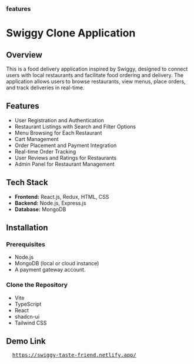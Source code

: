 ### features
# Swiggy Clone Application

## Overview
This is a food delivery application inspired by Swiggy, designed to connect users with local restaurants and facilitate food ordering and delivery. The application allows users to browse restaurants, view menus, place orders, and track deliveries in real-time.

## Features
- User Registration and Authentication
- Restaurant Listings with Search and Filter Options
- Menu Browsing for Each Restaurant
- Cart Management
- Order Placement and Payment Integration
- Real-time Order Tracking
- User Reviews and Ratings for Restaurants
- Admin Panel for Restaurant Management

## Tech Stack
- **Frontend:** React.js, Redux, HTML, CSS
- **Backend:** Node.js, Express.js
- **Database:** MongoDB


## Installation

### Prerequisites
- Node.js
- MongoDB (local or cloud instance)
- A payment gateway account.

### Clone the Repository


- Vite
- TypeScript
- React
- shadcn-ui
- Tailwind CSS

## Demo Link
<pre>
  <a href = "https://swiggy-taste-friend.netlify.app/">https://swiggy-taste-friend.netlify.app/</a>
</pre>


